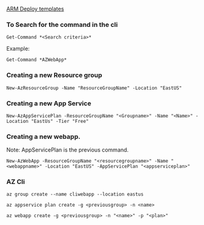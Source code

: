 [ARM Deploy templates](https://github.com/gottagetgit/ARMDeploy)

### To Search for the command in the cli

`Get-Command *<Search criteria>*`

Example:

`Get-Command *AZWebApp*`

### Creating a new Resource group

`New-AzResourceGroup -Name "ResourceGroupName" -Location "EastUS"`

### Creating a new App Service

`New-AzAppServicePlan -ResourceGroupName "<Groupname>" -Name "<Name>" -Location "EastUs" -Tier "Free"`

### Creating a new webapp.

Note: AppServicePlan is the previous command.

`New-AzWebApp -ResourceGroupName "<resourcegroupname>" -Name "<webappname>" -Location "EastUS" -AppServicePlan "<appserviceplan>"`

### AZ Cli

`az group create --name cliwebapp --location eastus`

`az appservice plan create -g <previousgroup> -n <name>`

`az webapp create -g <previousgroup> -n "<name>" -p "<plan>"`
